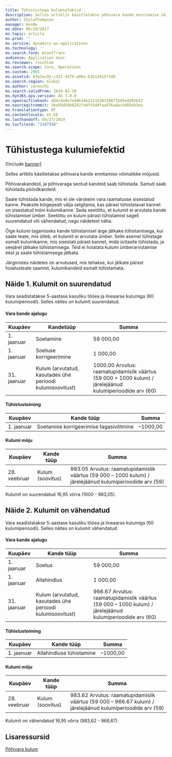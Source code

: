 ```yaml
---
title: Tühistustega kulumiefektid
description: Selles artiklis käsitletakse põhivara kande ennitamise võimalikke mõjusid.
author: ShylaThompson
manager: AnnBe
ms.date: 06/20/2017
ms.topic: article
ms.prod: ''
ms.service: dynamics-ax-applications
ms.technology: ''
ms.search.form: AssetTrans
audience: Application User
ms.reviewer: roschlom
ms.search.scope: Core, Operations
ms.custom: 2961
ms.assetid: 63a3ac92-c321-4379-a86a-b1b14915f340
ms.search.region: Global
ms.author: saraschi
ms.search.validFrom: 2016-02-28
ms.dyn365.ops.version: AX 7.0.0
ms.openlocfilehash: dd4c4a9e7e89b34b1311b38310877b45e4d95b22
ms.sourcegitcommit: 3ba95d50b8262fa0f43d4faad76adac4d05eb3ea
ms.translationtype: HT
ms.contentlocale: et-EE
ms.lasthandoff: 09/27/2019
ms.locfileid: "2187356"
---
```

# <a name="depreciation-effects-with-reversals"></a>Tühistustega kulumiefektid

[!include [banner](../includes/banner.md)]

Selles artiklis käsitletakse põhivara kande ennitamise võimalikke mõjusid. 

Põhivarakandeid, ja põhivaraga seotud kandeid saab tühistada. Samuti saab tühistada pöördkandeid. 

Saate tühistada kande, mis ei ole värskeim vara raamatusse sisestatud kanne. Peaksite kõigepealt välja selgitama, kas pärast tühistatavat kannet on sisestatud mõni kulumikanne. Seda seetõttu, et kulumit ei arvutata kande tühistamisel ümber. Seetõttu on kulum pärast tühistamist sageli suurendatud või vähendatud, nagu näidetest näha. 

Õige kulumi tagamiseks kande tühistamisel ärge jätkake tühistamisega, kui saate teate, mis ütleb, et kulumit ei arvutata ümber. Selle asemel tühistage esmalt kulumikanne, mis sisestati pärast kannet, mida üritasite tühistada, ja seejärel jätkake tühistamisega. Teid ei hoiatata kulumi ümberarvutamise eest ja saate tühistamisega jätkata. 

Järgmistes näidetes on arvutused, mis tehakse, kui jätkate pärast hoiatusteate saamist, kulumikandeid esmalt tühistamata.

## <a name="example-1-depreciation-is-overstated"></a> Näide 1. Kulumit on suurendatud
Vara seadistatakse 5-aastase kasuliku tööea ja lineaarse kulumiga (60 kulumiperioodi). Selles näites on kulumit suurendatud.
#### <a name="asset-transaction-history"></a>Vara kande ajalugu

| Kuupäev       | Kandetüüp                                                          | Summa                                    |
|------------|---------------------------------------------------------------------------|-------------------------------------------|
| 1. jaanuar  | Soetamine                                                               | 59 000,00                                 |
| 1. jaanuar  | Soetuse korrigeerimine                                                    | 1 000,00                                  |
| 31. jaanuar | Kulum (arvutatud, kasutades ühe perioodi kulumisoovitust) | 1000.00 Arvutus: raamatupidamislik väärtus (59 000 + 1000 kulum) / järelejäänud kulumiperioodide arv (60) |

#### <a name="reversal-action"></a>Tühistustoiming

| Kuupäev      | Kande tüüp                | Summa    |
|-----------|---------------------------------|-----------|
| 1. jaanuar | Soetamise korrigeerimise tagasivõtmine | –1000,00 |

#### <a name="depreciation-effect"></a>Kulumi mõju

| Kuupäev        | Kande tüüp        | Summa                                                                                |
|-------------|-------------------------|---------------------------------------------------------------------------------------|
| 28. veebruar | Kulum (soovitus) | 983.05 Arvutus: raamatupidamislik väärtus (59 000 – 1000 kulum) / järelejäänud kulumiperioodide arv (59) |

Kulumit on suurendatud 16,95 võrra (1000 - 983,05).

## <a name="example-2-depreciation-is-understated"></a> Näide 2. Kulumit on vähendatud
Vara seadistatakse 5-aastase kasuliku tööea ja lineaarse kulumiga (60 kulumiperioodi). Selles näites on kulumit vähendatud.
#### <a name="asset-transaction-history"></a>Vara kande ajalugu

| Kuupäev       | Kande tüüp                                                          | Summa                                      |
|------------|---------------------------------------------------------------------------|---------------------------------------------|
| 1. jaanuar  | Soetus                                                               | 59 000,00                                   |
| 1. jaanuar  | Allahindlus                                                     | 1 000,00                                    |
| 31. jaanuar | Kulum (arvutatud, kasutades ühe perioodi kulumisoovitust) | 966.67 Arvutus: raamatupidamislik väärtus (59 000 – 1000 kulum) / järelejäänud kulumiperioodide arv (60) |

#### <a name="reversal-action"></a>Tühistustoiming

| Kuupäev      | Kande tüüp               | Summa    |
|-----------|--------------------------------|-----------|
| 1. jaanuar | Allahindluse tühistamine | –1000,00 |

#### <a name="depreciation-effect"></a>Kulumi mõju

| Kuupäev        | Kande tüüp        | Summa                                                                                       |
|-------------|-------------------------|----------------------------------------------------------------------------------------------|
| 28. veebruar | Kulum (soovitus) | 983.62 Arvutus: raamatupidamislik väärtus (59 000 – 966.67 kulum) / järelejäänud kulumiperioodide arv (59) |

Kulumit on vähendatud 16,95 võrra (983,62 - 966,67).



<a name="additional-resources"></a>Lisaressursid
--------

[Põhivara kulum](fixed-asset-depreciation.md)



